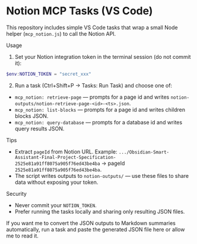# Notion MCP Tasks (VS Code)

This repository includes simple VS Code tasks that wrap a small Node helper (`mcp_notion.js`) to call the Notion API.

Usage

1. Set your Notion integration token in the terminal session (do not commit it):

```powershell
$env:NOTION_TOKEN = "secret_xxx"
```

2. Run a task (Ctrl+Shift+P → Tasks: Run Task) and choose one of:
- `mcp_notion: retrieve-page` — prompts for a page id and writes `notion-outputs/notion-retrieve-page-<id>-<ts>.json`.
- `mcp_notion: list-blocks` — prompts for a page id and writes children blocks JSON.
- `mcp_notion: query-database` — prompts for a database id and writes query results JSON.

Tips

- Extract `pageId` from Notion URL. Example: `.../Obsidian-Smart-Assistant-Final-Project-Specification-2525e81a91ff8075a905f76ed43be4ba` → pageId `2525e81a91ff8075a905f76ed43be4ba`.
- The script writes outputs to `notion-outputs/` — use these files to share data without exposing your token.

Security

- Never commit your `NOTION_TOKEN`.
- Prefer running the tasks locally and sharing only resulting JSON files.

If you want me to convert the JSON outputs to Markdown summaries automatically, run a task and paste the generated JSON file here or allow me to read it.
